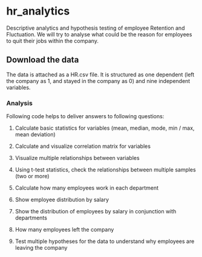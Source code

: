 # hr_analytics
Descriptive analytics and hypothesis testing of employee Retention and Fluctuation.
We will try to analyse what could be the reason for employees to quit their jobs within the company.
<h2>Download the data</h2>
The data is attached as a HR.csv file. It is structured as one dependent (left the company as 1, and stayed in the company as 0)  and nine independent variables. 
<h3>Analysis</h3>
Following code helps to deliver answers to following questions:

1. Calculate basic statistics for variables (mean, median, mode, min / max, mean deviation)
 
2. Calculate and visualize correlation matrix for variables
 
3. Visualize multiple relationships between variables
 
4. Using t-test statistics, check the relationships between multiple samples (two or more)
 
5. Calculate how many employees work in each department
 
6. Show employee distribution by salary
 
7. Show the distribution of employees by salary in conjunction with departments
 
8. How many employees left the company
 
9. Test multiple hypotheses for the data to understand why employees are leaving the company

